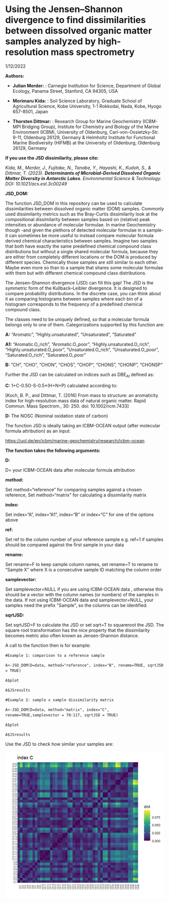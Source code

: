 Using the Jensen–Shannon divergence to find dissimilarities between dissolved organic matter samples analyzed by high-resolution mass spectrometry
================
1/12/2022

**Authors:**

-   **Julian Merder:** : Carnegie Institution for Science, Department of
    Global Ecology, Panama Street, Stanford, CA 94305, USA

-   **Morimaru Kida:** : Soil Science Laboratory, Graduate School of
    Agricultural Science, Kobe University, 1-1 Rokkodai, Nada, Kobe,
    Hyogo 657-8501, Japan

-   **Thorsten Dittmar:** : Research Group for Marine Geochemistry
    (ICBM-MPI Bridging Group), Institute for Chemistry and Biology of
    the Marine Environment (ICBM), University of Oldenburg,
    Carl-von-Ossietzky-Str. 9-11, Oldenburg 26129, Germany & Helmholtz
    Institute for Functional Marine Biodiversity (HIFMB) at the
    University of Oldenburg, Oldenburg 26129, Germany
    
    
**If you use the JSD dissimilarity, please cite:** 

*Kida, M., Merder, J., Fujitake, N., Tanabe, Y., Hayashi, K., Kudoh, S., & Dittmar, T. (2023). **Determinants of Microbial-Derived Dissolved Organic Matter Diversity in Antarctic Lakes**. Environmental Science & Technology.
DOI: 10.1021/acs.est.3c00249*


**JSD\_DOM:**

The function JSD\_DOM in this repository can be used to calculate
dissimilarities between dissolved organic matter (DOM) samples. Commonly used dissimilarity metrics
such as the Bray-Curtis dissimilarity look at the compositional
dissimilarity between samples based on (relative) peak intensities or abundance of molecular formulae. In marine Geochemistry though
-and given the plethora of detected molecular formulae in a sample- it can sometimes be
more useful to instead compare molecular formula derived chemical
characteristics between samples. Imagine two samples that both have exactly the same predefined chemical compound class distributions but without a single shared molecular formula, because they are either from completely different locations or the DOM is produced by different species.  Chemically those samples are still similar to each other. Maybe even more so than to a sample that shares some molecular formulae with them but with different chemical compound class distributions. 

The Jensen-Shannon divergence (JSD) can fill this gap!
The JSD is the symmetric form of the
Kullback–Leibler divergence. It is designed to compare probability
distributions. In the discrete case, you can think about it as comparing
histograms between samples where each bin of a histogram corresponds to
the frequency of a predefined chemical compound class.

The classes need to be uniquely defined, so that a molecular formula
belongs only to one of them. Categorizations supported by this function
are:

**A:** “Aromatic”, “Highly.unsaturated”, “Unsaturated”, “Saturated”

**A1:**
“Aromatic.O\_rich”, “Aromatic.O\_poor”, “Highly.unsaturated.O\_rich”, “Highly.unsaturated.O\_poor”, “Unsaturated.O\_rich”, “Unsaturated.O\_poor”, “Saturated.O\_rich”, “Saturated.O\_poor”

**B:** “CH”, “CHO”, “CHON”, “CHOS”, “CHOP”, “CHONS”, “CHONP”, “CHONSP”

Further the JSD can be calculated on indices such as DBE<sub>AI</sub> defined as:

**C:** 1+C-0.5O-S-0.5*(H+N+P) calculated according to:

[Koch, B. P., and Dittmar, T. (2016) From mass to structure: an aromaticity index for high-resolution mass data of natural organic matter. Rapid Commun. Mass Spectrom., 30: 250. doi: 10.1002/rcm.7433]

**D:** The NOSC (Nominal oxidation state of carbon)

The function JSD is ideally taking an ICBM-OCEAN output (after molecular
formula attribution) as an input:

<https://uol.de/en/icbm/marine-geochemistry/research/icbm-ocean>


**The function takes the following arguments:**

**D:**

D= your ICBM-OCEAN data after molecular formula attribution

**method:**

Set method=“reference” for comparing samples against a chosen reference,
Set method=“matrix” for calculating a dissimilarity matrix

**index:**

Set index=“A”, index=“A1”, index=“B” or index=“C” for one of the options
above

**ref:**

Set ref to the column number of your reference sample e.g. ref=1 if
samples should be compared against the first sample in your data

**rename:**

Set rename=F to keep sample column names, set rename=T to rename to
“Sample X” where X is a consecutive sample ID matching the column order

**samplevector:**

Set samplevector=NULL if you are using ICBM-OCEAN data , otherwise this
should be a vector with the column names (or numbers) of the samples in the data.
If not using ICBM-OCEAN data and samplevector=NULL, your samples need the prefix "Sample", so the columns can be identified.

**sqrtJSD:**

Set sqrtJSD=F to calculate the JSD or set sqrt=T to squareroot the JSD.
The square root transformation has the nice property that the dissimilarity becomes metric also
often known as Jensen-Shannon distance.

A call to the function then is for example:

`#Example 1: comparison to a reference sample`

`A<-JSD_DOM(D=data, method="reference", index="B", rename=TRUE, sqrtJSD = TRUE)`

`A$plot`

`A$JSresults`

`#Example 2: sample x sample dissimilarity matrix`

`A<-JSD_DOM(D=data, method="matrix", index="C", rename=TRUE,samplevector = 70:117, sqrtJSD = TRUE)`

`A$plot`

`A$JSresults`

Use the JSD to check how similar your samples are:

![image info](./JSd_README_example.jpeg)



